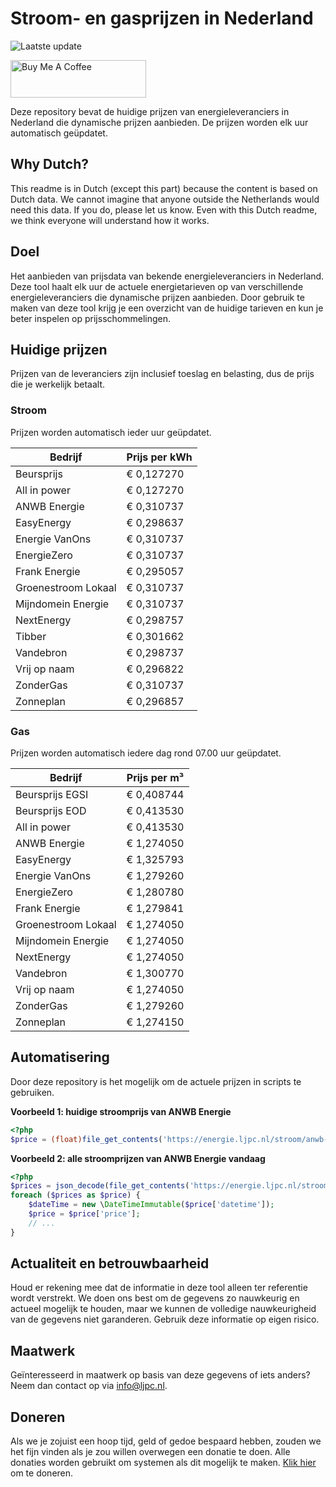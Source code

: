 # Stroom- en gasprijzen in Nederland

![Laatste update](https://img.shields.io/badge/laatste%20update-2025--03--16%2018%3A00%20CET-brightgreen)

<a href="https://www.buymeacoffee.com/Lars-" target="_blank"><img src="https://cdn.buymeacoffee.com/buttons/v2/default-orange.png" alt="Buy Me A Coffee" height="60" style="height: 60px !important;width: 217px !important;" ></a>

Deze repository bevat de huidige prijzen van energieleveranciers in Nederland die dynamische prijzen aanbieden. De prijzen worden elk uur automatisch geüpdatet.

## Why Dutch?

This readme is in Dutch (except this part) because the content is based on Dutch data. We cannot imagine that anyone outside the Netherlands would need this data. If you do, please let us know. Even with this Dutch readme, we think
everyone will understand how it works.

## Doel

Het aanbieden van prijsdata van bekende energieleveranciers in Nederland. Deze tool haalt elk uur de actuele energietarieven op van verschillende energieleveranciers die dynamische prijzen aanbieden. Door gebruik te maken van deze tool
krijg je een overzicht van de huidige tarieven en kun je beter inspelen op prijsschommelingen.

## Huidige prijzen

Prijzen van de leveranciers zijn inclusief toeslag en belasting, dus de prijs die je werkelijk betaalt.

### Stroom

Prijzen worden automatisch ieder uur geüpdatet.

 Bedrijf | Prijs per kWh 
---------|---------------
Beursprijs | € 0,127270
All in power | € 0,127270
ANWB Energie | € 0,310737
EasyEnergy | € 0,298637
Energie VanOns | € 0,310737
EnergieZero | € 0,310737
Frank Energie | € 0,295057
Groenestroom Lokaal | € 0,310737
Mijndomein Energie | € 0,310737
NextEnergy | € 0,298757
Tibber | € 0,301662
Vandebron | € 0,298737
Vrij op naam | € 0,296822
ZonderGas | € 0,310737
Zonneplan | € 0,296857


### Gas

Prijzen worden automatisch iedere dag rond 07.00 uur geüpdatet.

 Bedrijf | Prijs per m³ 
---------|--------------
Beursprijs EGSI | € 0,408744
Beursprijs EOD | € 0,413530
All in power | € 0,413530
ANWB Energie | € 1,274050
EasyEnergy | € 1,325793
Energie VanOns | € 1,279260
EnergieZero | € 1,280780
Frank Energie | € 1,279841
Groenestroom Lokaal | € 1,274050
Mijndomein Energie | € 1,274050
NextEnergy | € 1,274050
Vandebron | € 1,300770
Vrij op naam | € 1,274050
ZonderGas | € 1,279260
Zonneplan | € 1,274150


## Automatisering

Door deze repository is het mogelijk om de actuele prijzen in scripts te gebruiken.

**Voorbeeld 1: huidige stroomprijs van ANWB Energie**

```php
<?php
$price = (float)file_get_contents('https://energie.ljpc.nl/stroom/anwb-energie-nu.txt');

```

**Voorbeeld 2: alle stroomprijzen van ANWB Energie vandaag**

```php
<?php
$prices = json_decode(file_get_contents('https://energie.ljpc.nl/stroom/all-in-power-vandaag.json'),true);
foreach ($prices as $price) {
    $dateTime = new \DateTimeImmutable($price['datetime']);
    $price = $price['price'];
    // ...
}
```

## Actualiteit en betrouwbaarheid

Houd er rekening mee dat de informatie in deze tool alleen ter referentie wordt verstrekt. We doen ons best om de gegevens zo nauwkeurig en actueel mogelijk te houden, maar we kunnen de volledige nauwkeurigheid van de gegevens niet
garanderen. Gebruik deze informatie op eigen risico.

## Maatwerk

Geïnteresseerd in maatwerk op basis van deze gegevens of iets anders? Neem dan contact op
via [info@ljpc.nl](mailto:info@ljpc.nl?subject=Energie%20prijzen).

## Doneren

Als we je zojuist een hoop tijd, geld of gedoe bespaard hebben, zouden we het fijn vinden als je zou willen overwegen een
donatie te doen. Alle donaties worden gebruikt om systemen als dit mogelijk te
maken. [Klik hier](https://www.buymeacoffee.com/Lars-) om te doneren.
